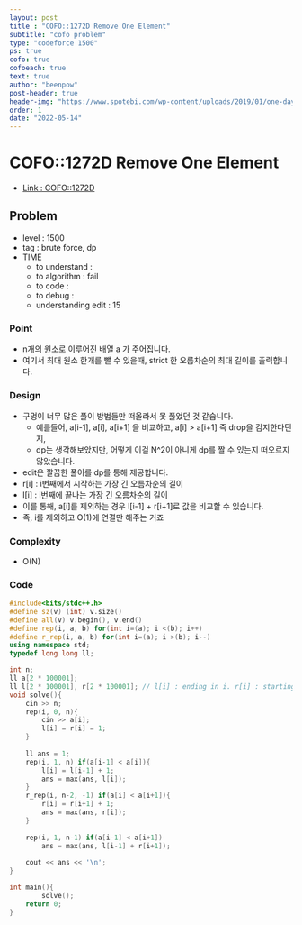 ```yaml
---
layout: post
title : "COFO::1272D Remove One Element"
subtitle: "cofo problem"
type: "codeforce 1500"
ps: true
cofo: true
cofoeach: true
text: true
author: "beenpow"
post-header: true
header-img: "https://www.spotebi.com/wp-content/uploads/2019/01/one-day-day-one-workout-motivation-spotebi.jpg"
order: 1
date: "2022-05-14"
---
```

# COFO::1272D Remove One Element
- [Link : COFO::1272D](https://codeforces.com/problemset/problem/1272/D)


## Problem 

- level : 1500
- tag : brute force, dp
- TIME
  - to understand    : 
  - to algorithm     : fail
  - to code          : 
  - to debug         : 
  - understanding edit : 15

### Point
- n개의 원소로 이루어진 배열 a 가 주어집니다.
- 여기서 최대 원소 한개를 뺄 수 있을때, strict 한 오름차순의 최대 길이를 출력합니다.

### Design
- 구멍이 너무 많은 풀이 방법들만 떠올라서 못 풀었던 것 같습니다.
  - 예를들어, a[i-1], a[i], a[i+1] 을 비교하고, a[i] > a[i+1] 즉 drop을 감지한다던지,
  - dp는 생각해보았지만, 어떻게 이걸 N^2이 아니게 dp를 짤 수 있는지 떠오르지 않았습니다.
- edit은 깔끔한 풀이를 dp를 통해 제공합니다.
- r[i] : i번째에서 시작하는 가장 긴 오름차순의 길이
- l[i] : i번째에 끝나는 가장 긴 오름차순의 길이
- 이를 통해, a[i]를 제외하는 경우 l[i-1] + r[i+1]로 값을 비교할 수 있습니다.
- 즉, i를 제외하고 O(1)에 연결만 해주는 거죠

### Complexity
- O(N)

### Code

```cpp
#include<bits/stdc++.h>
#define sz(v) (int) v.size()
#define all(v) v.begin(), v.end()
#define rep(i, a, b) for(int i=(a); i <(b); i++)
#define r_rep(i, a, b) for(int i=(a); i >(b); i--)
using namespace std;
typedef long long ll;

int n;
ll a[2 * 100001];
ll l[2 * 100001], r[2 * 100001]; // l[i] : ending in i. r[i] : starting from i.
void solve(){
    cin >> n;
    rep(i, 0, n){
        cin >> a[i];
        l[i] = r[i] = 1;
    }
    
    ll ans = 1;
    rep(i, 1, n) if(a[i-1] < a[i]){
        l[i] = l[i-1] + 1;
        ans = max(ans, l[i]);
    }
    r_rep(i, n-2, -1) if(a[i] < a[i+1]){
        r[i] = r[i+1] + 1;
        ans = max(ans, r[i]);
    }
    
    rep(i, 1, n-1) if(a[i-1] < a[i+1])
        ans = max(ans, l[i-1] + r[i+1]);
    
    cout << ans << '\n';
}

int main(){
        solve();
    return 0;
}

```
